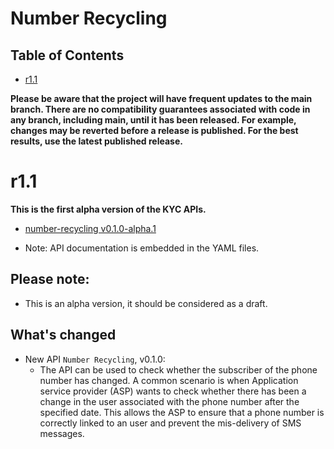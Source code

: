 # Number Recycling

## Table of Contents

- [r1.1](#r11)

**Please be aware that the project will have frequent updates to the main branch. There are no compatibility guarantees associated with code in any branch, including main, until it has been released. For example, changes may be reverted before a release is published. For the best results, use the latest published release.**

# r1.1

**This is the first alpha version of the KYC APIs.** 

- [number-recycling v0.1.0-alpha.1](https://github.com/camaraproject/NumberRecycling/blob/r1.1/code/API_definitions/number-recycling.yaml)

* Note: API documentation is embedded in the YAML files.

## Please note:

- This is an alpha version, it should be considered as a draft.

## What's changed

* New API `Number Recycling`, v0.1.0:
    - The API can be used to check whether the subscriber of the phone number has changed. A common scenario is when Application service provider (ASP) wants to check whether there has been a change in the user associated with the phone number after the specified date. This allows the ASP to ensure that a phone number is correctly linked to an user and prevent the mis-delivery of SMS messages.

